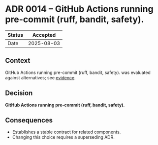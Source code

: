 # ADR 0014 – GitHub Actions running pre-commit (ruff, bandit, safety).

| Status | Accepted |
|--------|----------|
| Date   | 2025-08-03 |

## Context
GitHub Actions running pre-commit (ruff, bandit, safety). was evaluated against alternatives; see [evidence](../../.pre-commit-config.yaml).

## Decision
**GitHub Actions running pre-commit (ruff, bandit, safety).**

## Consequences
* Establishes a stable contract for related components.
* Changing this choice requires a superseding ADR.
